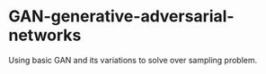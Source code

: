 # GAN-generative-adversarial-networks
Using basic GAN and its variations to solve over sampling problem. 
